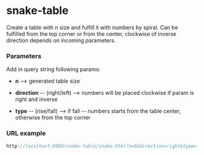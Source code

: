 # snake-table
Create a table with n size and fulfill it with numbers by spiral. Can be fulfilled from the top corner or from the center, clockwise of inverse direction depends on incoming parameters.

### Parameters
Add in query string following params:

- **n** --> generated table size

- **direction** -- (right/left) --> numbers will be placed clockwise if param is right and inverse

- **type** -- (rise/fall) --> if fall -- numbers starts from the table center, otherwise from the top corner

### URL example

``` js
http://localhost:8080/snake-table/snake.html?n=6&direction=right&type=fall
```